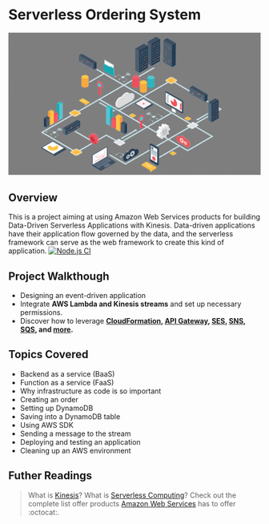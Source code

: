 # Serverless Ordering System

![Serverless-Architecture](/images/Serverless-Architecture.png)
## Overview

This is a project aiming at using Amazon Web Services products for building Data-Driven Serverless Applications with Kinesis. Data-driven applications have their application flow governed by the data, and the serverless framework can serve as the web framework to create this kind of application.
[![Node.js CI](https://github.com/marouenes/serverless-ordering-system/actions/workflows/node.js.yml/badge.svg?branch=master)](https://github.com/marouenes/serverless-ordering-system/actions/workflows/node.js.yml)

## Project Walkthough

- Designing an event-driven application
- Integrate **AWS Lambda and Kinesis streams** and set up necessary permissions.
- Discover how to leverage **[CloudFormation](https://aws.amazon.com/cloudformation/), [API Gateway](https://aws.amazon.com/api-gateway/), [SES](https://aws.amazon.com/ses/), [SNS](https://aws.amazon.com/sns/), [SQS](https://aws.amazon.com/sqs/), and [more](https://aws.amazon.com/products/).**

## Topics Covered

* Backend as a service (BaaS)
* Function as a service (FaaS)
* Why infrastructure as code is so important
* Creating an order
* Setting up DynamoDB
* Saving into a DynamoDB table
* Using AWS SDK
* Sending a message to the stream
* Deploying and testing an application
* Cleaning up an AWS environment

## Futher Readings

> What is [Kinesis](https://aws.amazon.com/kinesis/)? 
> What is [Serverless Computing](https://en.wikipedia.org/wiki/Serverless_computing)? 
> Check out the complete list offer products [Amazon Web Services](https://aws.amazon.com/) has to offer :octocat:. 
